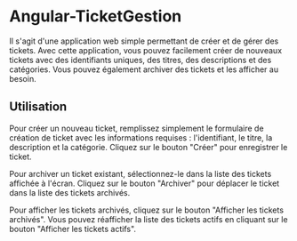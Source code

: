 # Angular-TicketGestion

Il s'agit d'une application web simple permettant de créer et de gérer des tickets. Avec cette application, vous pouvez facilement créer de nouveaux tickets avec des identifiants uniques, des titres, des descriptions et des catégories. Vous pouvez également archiver des tickets et les afficher au besoin.


## Utilisation

Pour créer un nouveau ticket, remplissez simplement le formulaire de création de ticket avec les informations requises : l'identifiant, le titre, la description et la catégorie. Cliquez sur le bouton "Créer" pour enregistrer le ticket.

Pour archiver un ticket existant, sélectionnez-le dans la liste des tickets affichée à l'écran. Cliquez sur le bouton "Archiver" pour déplacer le ticket dans la liste des tickets archivés.

Pour afficher les tickets archivés, cliquez sur le bouton "Afficher les tickets archivés". Vous pouvez réafficher la liste des tickets actifs en cliquant sur le bouton "Afficher les tickets actifs".
